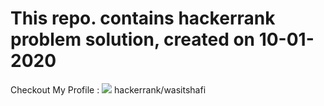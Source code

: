 <h1>This repo. contains hackerrank problem solution, created on 10-01-2020</h1>

Checkout My Profile : <a href = "https://www.hackerrank.com/wasitshafi" target = "_blank" title = "wasitshafi"><a href = "https://www.hackerrank.com/wasitshafi" title = "Checkout wasit on hackerrank" target="_blank"><img src="https://img.icons8.com/windows/32/000000/hackerrank.png"/></a> hackerrank/wasitshafi</a>
